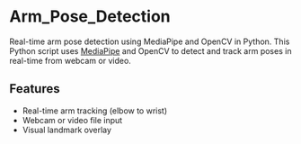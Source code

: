 # Arm_Pose_Detection
Real-time arm pose detection using MediaPipe and OpenCV in Python.
This Python script uses [MediaPipe](https://google.github.io/mediapipe/) and OpenCV to detect and track arm poses in real-time from webcam or video.
## Features
- Real-time arm tracking (elbow to wrist)
- Webcam or video file input
- Visual landmark overlay
